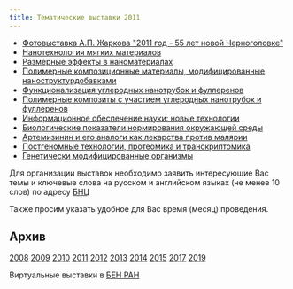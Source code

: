 ```yaml
---
title: Тематические выставки 2011
---
```


* <a href="/subjex/2011/subj01.html" title="январь 2011">Фотовыставка А.П. Жаркова "2011 год - 55 лет новой Черноголовке"</a>
* <a href="/subjex/2011/subj02.html" title="16 февраля - 1 марта 2011">Нанотехнология мягких материалов</a>
* <a href="/subjex/2011/subj03.html" title="31 марта - 21 апреля 2011">Размерные эффекты в наноматериалах</a>
* <a href="/subjex/2011/subj04.html" title="23 апреля - 25 мая 2011">Полимерные композиционные материалы, модифицированные наноструктурдобавками</a>
* <a href="/subjex/2011/subj05.html" title="19 мая - 14 июня 2011">Функционализация углеродных нанотрубок и фуллеренов</a>
* <a href="/subjex/2011/subj06.html" title="2 - 21 июня 2011">Полимерные композиты с участием углеродных нанотрубок и фуллеренов</a>
* <a href="/subjex/2011/subj07.html" title="6 - 20 сентября 2011">Информационное обеспечение науки: новые технологии</a>
* <a href="/subjex/2011/subj08.html" title="21 сентября - 4 октября 2011">Биологические показатели нормирования окружающей среды</a>
* <a href="/subjex/2011/subj09.html" title="6 - 18 октября 2011">Артемизинин и его аналоги как лекарства против малярии</a>
* <a href="/subjex/2011/subj10.html" title="24 октября - 15 ноября 2011">Постгеномные технологии, протеомика и транскриптомика</a>
* <a href="/subjex/2011/subj11.html" title="17 ноября - 6 декабря 2011">Генетически модифицированные организмы</a>

Для организации выставок необходимо заявить интересующие Вас темы и ключевые слова на русском и
английском языках (не менее 10 слов) по адресу <a href="mailto:popova@icp.ac.ru">БНЦ</a>

Также просим указать удобное для Вас время (месяц) проведения.

<h2>Архив</h2>
<a href="/subjex/2008/">2008</a>
<a href="/subjex/2009/">2009</a>
<a href="/subjex/2010/">2010</a>
<a class="active-link" href="/subjex/2011/">2011</a>
<a href="/subjex/2012/">2012</a>
<a href="/subjex/2013/">2013</a>
<a href="/subjex/2014/">2014</a>
<a href="/subjex/2015/">2015</a>
<a href="/subjex/2017/">2017</a>
<a href="/subjex/2019/">2019</a>

<p>Виртуальные выставки в <a href="http://www.benran.ru/exh/">БЕН РАН</a></p>
